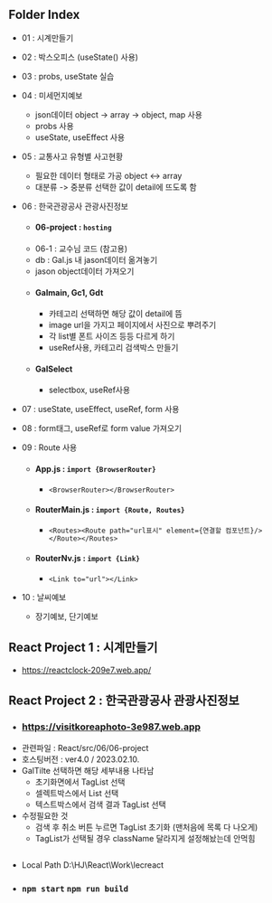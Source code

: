 ## Folder Index
+ 01 : 시계만들기

+ 02 : 박스오피스 (useState() 사용)
+ 03 : probs, useState 실습
+ 04 : 미세먼지예보
  + json데이터 object -> array -> object, map 사용 
  + probs 사용
  + useState, useEffect 사용
+ 05 : 교통사고 유형별 사고현황
  + 필요한 데이터 형태로 가공 object <-> array
  + 대분류 -> 중분류 선택한 값이 detail에 뜨도록 함
+ 06 : 한국관광공사 관광사진정보
  + #### 06-project : `hosting`
  + 06-1 : 교수님 코드 (참고용)
  + db : Gal.js 내 jason데이터 옮겨놓기
  + jason object데이터 가져오기
  + #### Galmain, Gc1, Gdt
    + 카테고리 선택하면 해당 값이 detail에 뜸
    + image url을 가지고 페이지에서 사진으로 뿌려주기
    + 각 list별 폰트 사이즈 등등 다르게 하기
    + useRef사용, 카테고리 검색박스 만들기
  + #### GalSelect
    + selectbox, useRef사용
+ 07 : useState, useEffect, useRef, form 사용
+ 08 : form태그, useRef로 form value 가져오기
+ 09 : Route 사용
  + #### App.js : `import {BrowserRouter}`
    + `<BrowserRouter></BrowserRouter>`
  + #### RouterMain.js : `import {Route, Routes}`
    + `<Routes><Route path="url표시" element={연결할 컴포넌트}/></Route></Routes>`
  + #### RouterNv.js : `import {Link}`
    + `<Link to="url"></Link>`
+ 10 : 날씨예보
  + 장기예보, 단기예보

## React Project 1 : 시계만들기
+ https://reactclock-209e7.web.app/

## React Project 2 : 한국관광공사 관광사진정보 
+ ### https://visitkoreaphoto-3e987.web.app 
+ 관련파일 : React/src/06/06-project
+ 호스팅버전 : ver4.0 / 2023.02.10.
+ GalTilte 선택하면 해당 세부내용 나타남
  + 초기화면에서 TagList 선택
  + 셀렉트박스에서 List 선택
  + 텍스트박스에서 검색 결과 TagList 선택
+ 수정필요한 것
  + 검색 후 취소 버튼 누르면 TagList 초기화 (맨처음에 목록 다 나오게)
  + TagList가 선택될 경우 className 달라지게 설정해놨는데 안먹힘

##      
  + Local Path D:\HJ\React\Work\lecreact
  + ### `npm start`  `npm run build`
